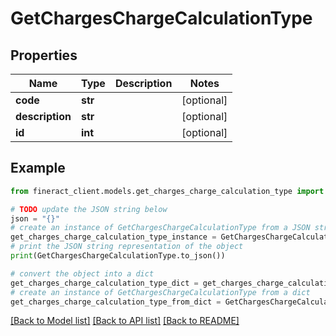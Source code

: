 # GetChargesChargeCalculationType


## Properties

Name | Type | Description | Notes
------------ | ------------- | ------------- | -------------
**code** | **str** |  | [optional] 
**description** | **str** |  | [optional] 
**id** | **int** |  | [optional] 

## Example

```python
from fineract_client.models.get_charges_charge_calculation_type import GetChargesChargeCalculationType

# TODO update the JSON string below
json = "{}"
# create an instance of GetChargesChargeCalculationType from a JSON string
get_charges_charge_calculation_type_instance = GetChargesChargeCalculationType.from_json(json)
# print the JSON string representation of the object
print(GetChargesChargeCalculationType.to_json())

# convert the object into a dict
get_charges_charge_calculation_type_dict = get_charges_charge_calculation_type_instance.to_dict()
# create an instance of GetChargesChargeCalculationType from a dict
get_charges_charge_calculation_type_from_dict = GetChargesChargeCalculationType.from_dict(get_charges_charge_calculation_type_dict)
```
[[Back to Model list]](../README.md#documentation-for-models) [[Back to API list]](../README.md#documentation-for-api-endpoints) [[Back to README]](../README.md)


